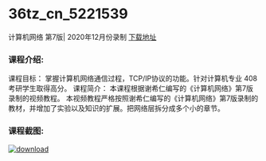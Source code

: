 # 36tz_cn_5221539
计算机网络 第7版| 2020年12月份录制
[下载地址](http://www.36tz.cn/article/5221539 "下载地址")
### 课程介绍:
课程目标：
掌握计算机网络通信过程，TCP/IP协议的功能。针对计算机专业 408 考研学生取得高分。
课程简介：
本课程根据谢希仁编写的《计算机网络》第7版 录制的视频教程。
本视频教程严格按照谢希仁编写的《计算机网络》第7版录制的教材，并增加了实验以及知识的扩展。把网络层拆分成多个小的章节。

### 课程截图:
[![download](http://36tz.cn/muke_img/2021_11_2-12.png "下载地址")](http://www.36tz.cn "下载地址")
